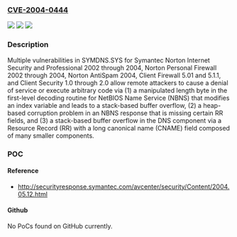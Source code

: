 ### [CVE-2004-0444](https://cve.mitre.org/cgi-bin/cvename.cgi?name=CVE-2004-0444)
![](https://img.shields.io/static/v1?label=Product&message=n%2Fa&color=blue)
![](https://img.shields.io/static/v1?label=Version&message=n%2Fa&color=blue)
![](https://img.shields.io/static/v1?label=Vulnerability&message=n%2Fa&color=brighgreen)

### Description

Multiple vulnerabilities in SYMDNS.SYS for Symantec Norton Internet Security and Professional 2002 through 2004, Norton Personal Firewall 2002 through 2004, Norton AntiSpam 2004, Client Firewall 5.01 and 5.1.1, and Client Security 1.0 through 2.0 allow remote attackers to cause a denial of service or execute arbitrary code via (1) a manipulated length byte in the first-level decoding routine for NetBIOS Name Service (NBNS) that modifies an index variable and leads to a stack-based buffer overflow, (2) a heap-based corruption problem in an NBNS response that is missing certain RR fields, and (3) a stack-based buffer overflow in the DNS component via a Resource Record (RR) with a long canonical name (CNAME) field composed of many smaller components.

### POC

#### Reference
- http://securityresponse.symantec.com/avcenter/security/Content/2004.05.12.html

#### Github
No PoCs found on GitHub currently.

